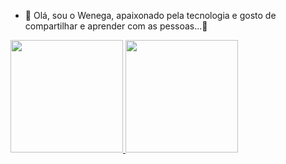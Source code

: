 - 👋 Olá, sou o Wenega, apaixonado pela tecnologia e gosto de compartilhar e aprender com as pessoas...🌱


<div>
  <a href= "https://github.com/wenegawama" />
  <img height="180em" src="https://github-readme-stats.vercel.app/api/?username=wenegawama&hide=contribs&count_private=true&show_icons=true&show_icons=true&theme=merko" />
  <img height="180em"  src="https://github-readme-stats.vercel.app/api/top-langs/?username=wenegawama"/>
  

